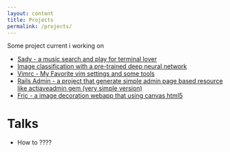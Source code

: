 ```yaml
---
layout: content
title: Projects
permalink: /projects/
---
```


Some project current i working on
- [Sady - a music search and play for terminal lover](https://github.com/dungntnew/sady)
- [Image classification with a pre-trained deep neural network]()
- [Vimrc - My Favorite vim settings and some tools](https://github.com/dungntnew/vimrc)
- [Rails Admin - a project that generate simple admin page based resource like actiaveadmin gem (very simple version)](https://github.com/dungntnew/admin)
- [Fric - a image decoration webapp that using canvas html5](https://github.com/dungntnew/fric)


# Talks
- How to ????

